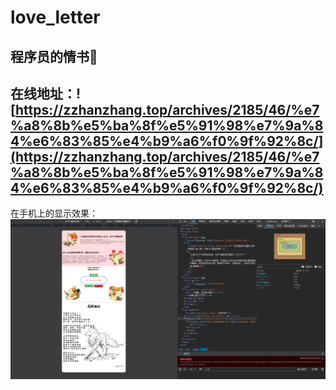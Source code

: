 # love_letter
## 程序员的情书💌
## 在线地址：![https://zzhanzhang.top/archives/2185/46/%e7%a8%8b%e5%ba%8f%e5%91%98%e7%9a%84%e6%83%85%e4%b9%a6%f0%9f%92%8c/](https://zzhanzhang.top/archives/2185/46/%e7%a8%8b%e5%ba%8f%e5%91%98%e7%9a%84%e6%83%85%e4%b9%a6%f0%9f%92%8c/)
在手机上的显示效果：
![](latent-diffusion.png)

